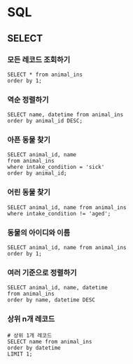 # SQL 

## SELECT

### 모든 레코드 조회하기

```mysql
SELECT * from animal_ins
order by 1;
```



### 역순 정렬하기

```mysql
SELECT name, datetime from animal_ins
order by animal_id DESC;
```



### 아픈 동물 찾기

```mysql
SELECT animal_id, name
from animal_ins
where intake_condition = 'sick'
order by animal_id;
```



### 어린 동물 찾기

```mysql
SELECT animal_id, name from animal_ins
where intake_condition != 'aged';
```



### 동물의 아이디와 이름

```mysql
SELECT animal_id, name from animal_ins
order by 1;
```



### 여러 기준으로 정렬하기

```mysql
SELECT animal_id, name, datetime
from animal_ins
order by name, datetime DESC
```



### 상위 n개 레코드

```mysql
# 상위 1개 레코드
SELECT name from animal_ins
order by datetime
LIMIT 1;
```
